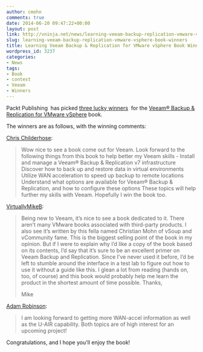 ```yaml
---
author: cmohn
comments: true
date: 2014-06-20 09:47:22+00:00
layout: post
link: http://vninja.net/news/learning-veeam-backup-replication-vmware-vsphere-book-winners/
slug: learning-veeam-backup-replication-vmware-vsphere-book-winners
title: Learning Veeam Backup & Replication for VMware vSphere Book Winners
wordpress_id: 3237
categories:
- News
tags:
- Book
- contest
- Veeam
- Winners
---
```


Packt Publishing  has picked [three lucky winners](http://vninja.net/book/win-free-e-copies-learning-veeam-backup-replication-vmware-vsphere/)  for the [Veeam® Backup & Replication for VMware vSphere](http://bit.ly/1qvBypQ) book.

The winners are as follows, with the winning comments:

[Chris Childerhose](http://vninja.net/book/win-free-e-copies-learning-veeam-backup-replication-vmware-vsphere/#comment-13043):



<blockquote>Wow nice to see a book come out for Veeam. Look forward to the following things from this book to help better my Veeam skills -
Install and manage a Veeam® Backup & Replication v7 infrastructure
Discover how to back up and restore data in virtual environments
Utilize WAN acceleration to speed up backup to remote locations
Understand what options are available for Veeam® Backup & Replication, and how to configure these options
These topics will help further my skills with Veeam. Hopefully I win the book too.</blockquote>



[VirtuallyMikeB](http://vninja.net/book/win-free-e-copies-learning-veeam-backup-replication-vmware-vsphere/#comment-13047):



<blockquote>Being new to Veeam, it’s nice to see a book dedicated to it. There aren’t many VMware books associated with third-party products.
I also see it’s written by this fella named Christian Mohn of vSoup and vCommunity fame. This is the biggest selling point of the book in my opinion.
But if I were to explain why I’d like a copy of the book based on its contents, I’d say that it’s sure to be an excellent primer on Veeam Backup and Replication. Since I’ve never used it before, I’d be left to stumble around the interface in a test lab to figure out how to use it without a guide like this. I glean a lot from reading (hands on, too, of course) and this book would probably help me learn the product in the shortest amount of time possible.
Thanks,

Mike</blockquote>



[Adam Robinson](http://vninja.net/book/win-free-e-copies-learning-veeam-backup-replication-vmware-vsphere/#comment-13076):



<blockquote>I am looking forward to getting more WAN-accel information as well as the U-AIR capability. Both topics are of high interest for an upcoming project!</blockquote>



Congratulations, and I hope you'll enjoy the book!
